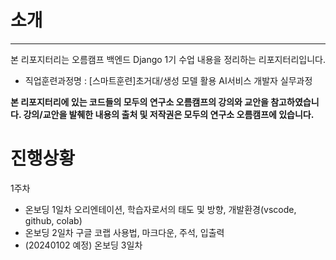 # 소개
---
본 리포지터리는 오름캠프 백엔드 Django 1기 수업 내용을 정리하는 리포지터리입니다.
- 직업훈련과정명 : [스마트훈련]초거대/생성 모델 활용 AI서비스 개발자 실무과정

**본 리포지터리에 있는 코드들의 모두의 연구소 오름캠프의 강의와 교안을 참고하였습니다. 강의/교안을 발췌한 내용의 출처 및 저작권은 모두의 연구소 오름캠프에 있습니다.**


# 진행상황

1주차
- 온보딩 1일차 오리엔테이션, 학습자로서의 태도 및 방향, 개발환경(vscode, github, colab)
- 온보딩 2일차 구글 코랩 사용법, 마크다운, 주석, 입출력
- (20240102 예정) 온보딩 3일차

